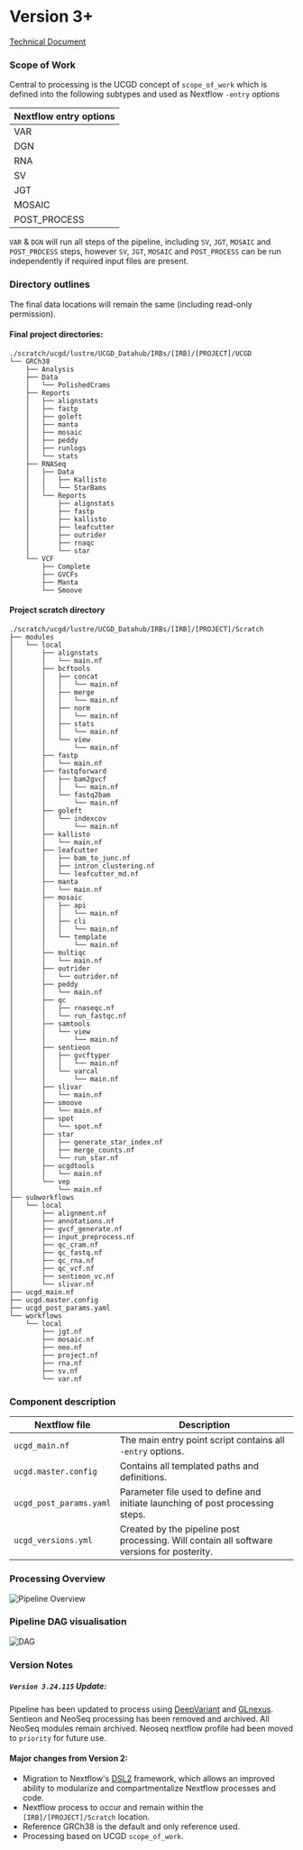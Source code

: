# Version 3+

[Technical Document](https://docs.google.com/document/d/1vuGm7ywKmLhwoOGC1-ovweX0BqTvJ_dbCI-ulwFKSl0/edit?usp=sharing)

### Scope of Work
Central to processing is the UCGD concept of `scope_of_work` which is defined into the following subtypes and used as Nextflow `-entry` options


| Nextflow entry options |
| -----------------------|
| VAR |
| DGN |
| RNA |
| SV |
| JGT |
| MOSAIC |
| POST_PROCESS |

`VAR` & `DGN` will run all steps of the pipeline, including  `SV`, `JGT`, `MOSAIC` and `POST_PROCESS` steps, however `SV`, `JGT`, `MOSAIC` and `POST_PROCESS` can be run independently if required input files are present.

### Directory outlines

The final data locations will remain the same (including read-only permission).

#### Final project directories:

```
./scratch/ucgd/lustre/UCGD_Datahub/IRBs/[IRB]/[PROJECT]/UCGD
└── GRCh38
    ├── Analysis
    ├── Data
    │   └── PolishedCrams
    ├── Reports
    │   ├── alignstats
    │   ├── fastp
    │   ├── goleft
    │   ├── manta
    │   ├── mosaic
    │   ├── peddy
    │   ├── runlogs
    │   └── stats
    ├── RNASeq
    │   ├── Data
    │   │   ├── Kallisto
    │   │   └── StarBams
    │   └── Reports
    │       ├── alignstats
    │       ├── fastp
    │       ├── kallisto
    │       ├── leafcutter
    │       ├── outrider
    │       ├── rnaqc
    │       └── star
    └── VCF
        ├── Complete
        ├── GVCFs
        ├── Manta
        └── Smoove
``` 



#### Project scratch directory

```
./scratch/ucgd/lustre/UCGD_Datahub/IRBs/[IRB]/[PROJECT]/Scratch
├── modules
│   └── local
│       ├── alignstats
│       │   └── main.nf
│       ├── bcftools
│       │   ├── concat
│       │   │   └── main.nf
│       │   ├── merge
│       │   │   └── main.nf
│       │   ├── norm
│       │   │   └── main.nf
│       │   ├── stats
│       │   │   └── main.nf
│       │   └── view
│       │       └── main.nf
│       ├── fastp
│       │   └── main.nf
│       ├── fastqforward
│       │   ├── bam2gvcf
│       │   │   └── main.nf
│       │   └── fastq2bam
│       │       └── main.nf
│       ├── goleft
│       │   └── indexcov
│       │       └── main.nf
│       ├── kallisto
│       │   └── main.nf
│       ├── leafcutter
│       │   ├── bam_to_junc.nf
│       │   ├── intron_clustering.nf
│       │   └── leafcutter_md.nf
│       ├── manta
│       │   └── main.nf
│       ├── mosaic
│       │   ├── api
│       │   │   └── main.nf
│       │   ├── cli
│       │   │   └── main.nf
│       │   └── template
│       │       └── main.nf
│       ├── multiqc
│       │   └── main.nf
│       ├── outrider
│       │   └── outrider.nf
│       ├── peddy
│       │   └── main.nf
│       ├── qc
│       │   ├── rnaseqc.nf
│       │   └── run_fastqc.nf
│       ├── samtools
│       │   └── view
│       │       └── main.nf
│       ├── sentieon
│       │   ├── gvcftyper
│       │   │   └── main.nf
│       │   └── varcal
│       │       └── main.nf
│       ├── slivar
│       │   └── main.nf
│       ├── smoove
│       │   └── main.nf
│       ├── spot
│       │   └── spot.nf
│       ├── star
│       │   ├── generate_star_index.nf
│       │   ├── merge_counts.nf
│       │   └── run_star.nf
│       ├── ucgdtools
│       │   └── main.nf
│       └── vep
│           └── main.nf
├── subworkflows
│   └── local
│       ├── alignment.nf
│       ├── annotations.nf
│       ├── gvcf_generate.nf
│       ├── input_preprocess.nf
│       ├── qc_cram.nf
│       ├── qc_fastq.nf
│       ├── qc_rna.nf
│       ├── qc_vcf.nf
│       ├── sentieon_vc.nf
│       └── slivar.nf
├── ucgd_main.nf
├── ucgd.master.config
├── ucgd_post_params.yaml
└── workflows
    └── local
        ├── jgt.nf
        ├── mosaic.nf
        ├── neo.nf
        ├── project.nf
        ├── rna.nf
        ├── sv.nf
        └── var.nf
```

### Component description

| Nextflow file | Description |
|---------------|-------------|
| `ucgd_main.nf`  | The main entry point script contains all `-entry` options. |
| `ucgd.master.config ` | Contains all templated paths and definitions. |
| `ucgd_post_params.yaml` | Parameter file used to define and initiate launching of post processing steps.|
| `ucgd_versions.yml` | Created by the pipeline post processing.  Will contain all software versions for posterity. |

### Processing Overview

![Pipeline Overview](/img/processing_overview.png)

### Pipeline DAG visualisation

![DAG](/img/version_2_dag.png)

### Version Notes


##### `Version 3.24.115` Update:

Pipeline has been updated to process using [DeepVariant](https://github.com/google/deepvariant) and [GLnexus](https://github.com/dnanexus-rnd/GLnexus). Sentieon and NeoSeq processing has been removed and archived.  All NeoSeq modules remain archived.  Neoseq nextflow profile had been moved to `priority` for future use.

#### Major changes from Version 2:

* Migration to Nextflow's [DSL2](https://www.nextflow.io/docs/latest/dsl2.html) framework, which allows an improved ability to modularize and compartmentalize Nextflow processes and code.
* Nextflow process to occur and remain within the `[IRB]/[PROJECT]/Scratch` location.
* Reference GRCh38 is the default and only reference used.
* Processing based on UCGD `scope_of_work`.
